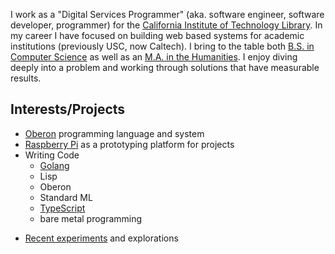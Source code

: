 
I work as a "Digital Services Programmer" (aka. software engineer, software developer, programmer) for the [California Institute of Technology Library](http://library.caltech.edu). In my career I have focused on building web based systems for academic institutions (previously USC, now Caltech).  I bring to the table both [B.S. in Computer Science](http://www.cs.usc.edu/academics/undergrad/) as well as an [M.A. in the Humanities](http://www.msmu.edu/graduate-programs/humanities/). I enjoy diving deeply into a problem and working through solutions that have measurable results.

Interests/Projects
------------------

- [Oberon](series/Mostly-Oberon.md) programming language and system
- [Raspberry Pi](http://raspberrypi.org) as a prototyping platform for projects
- Writing Code
  - [Golang](https://github.com/rsdoiel?tab=repositories&q&type&language=go&sort)
  - Lisp
  - Oberon
  - Standard ML
  - [TypeScript](https://github.com/rsdoiel?tab=repositories&q&type&language=typescript&sort)
  - bare metal programming
+ [Recent experiments](https://github.com/rsdoiel?tab=repositories) and explorations
